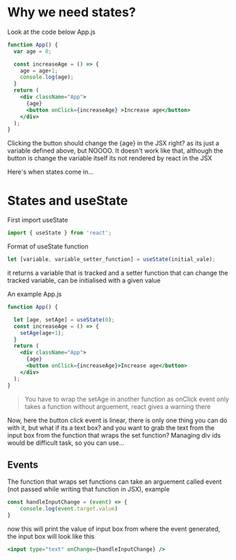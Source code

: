 # Why we need states?
Look at the code below
App.js
```jsx
function App() {
  var age = 0;

  const increaseAge = () => {
    age = age+1;
    console.log(age);
  }
  return (
    <div className="App">
      {age}
      <button onClick={increaseAge} >Increase age</button>
    </div>
  );
}
```

Clicking the button should change the {age} in the JSX right? as its just a variable defined above, but NOOOO. It doesn't work like that, although the button is change the variable itself its not rendered by react in the JSX

Here's when states come in...
# States and useState

First import useState
```jsx
import { useState } from 'react';
```

Format of useState function
```jsx
let [variable, variable_setter_function] = useState(initial_vale);
```
it returns a variable that is tracked and a setter function that can change the tracked variable, can be initialised with a given value

An example
App.js
```jsx
function App() {

  let [age, setAge] = useState(0);
  const increaseAge = () => {
    setAge(age+1);
  }
  return (
    <div className="App">
      {age}
      <button onClick={increaseAge}>Increase age</button>
    </div>
  );
}

```
> You have to wrap the setAge in another function as onClick event only takes a function without arguement, react gives a warning there

Now, here the button click event is linear, there is only one thing you can do with it, but what if its a text box? and you want to grab the text from the input box from the function that wraps the set function? Managing div ids would be difficult task, so you can use...

## Events
The function that wraps set functions can take an arguement called event (not passed while writing that function in JSX), example
```jsx
const handleInputChange = (event) => {
	console.log(event.target.value)
}
```
now this will print the value of input box from where the event generated, the input box will look like this

```jsx
<input type="text" onChange={handleInputChange} />
```
